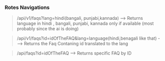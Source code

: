 ### Rotes Navigations


> /api/v1/faqs?lang=hindi(bangali, punjabi,kannada)
    --> Returns language in hindi , bangali, punjabi, kannada only  if available (most probably since the ai is doing)
    

> /api/v1/faqs?id=idOfTheFAQ&lang=language(hindi,benagali like that)
        ---> Returns the Faq Contaning id translated to the lang
        
> /api/faqs?id=idOfTheFAQ
        --> Returns specific FAQ by ID